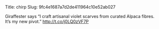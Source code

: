 Title: chirp
Slug: 9fc4e1687a7d2de411964c10e52ab027

Giraffester says “I craft artisanal violet scarves from curated Alpaca fibres. It’s my new pivot.” <a href="http://t.co/j0LQ0zVF7P">http://t.co/j0LQ0zVF7P</a>
